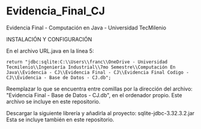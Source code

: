 # Evidencia_Final_CJ
Evidencia Final - Computación en Java - Universidad TecMilenio

INSTALACIÓN Y CONFIGURACIÓN

En el archivo URL.java en la línea 5:

	return "jdbc:sqlite:C:\\Users\\franc\\OneDrive - Universidad Tecmilenio\\Ingeniería Industrial\\7mo Semestre\\Computación En Java\\Evidencia - CJ\\Evidencia Final - CJ\\Evidencia Final Codigo - CJ\\Evidencia - Base de Datos - CJ.db";
	
Reemplazar lo que se encuentra entre comillas por la dirección del archivo: "Evidencia Final - Base de Datos - CJ.db", en el ordenador propio. Este archivo se incluye en este repositorio.

Descargar la siguiente librería y añadirla al proyecto: sqlite-jdbc-3.32.3.2.jar
Esta se incluye también en este repositorio.


